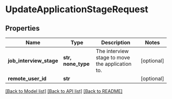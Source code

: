 # UpdateApplicationStageRequest


## Properties
Name | Type | Description | Notes
------------ | ------------- | ------------- | -------------
**job_interview_stage** | **str, none_type** | The interview stage to move the application to. | [optional] 
**remote_user_id** | **str** |  | [optional] 

[[Back to Model list]](../README.md#documentation-for-models) [[Back to API list]](../README.md#documentation-for-api-endpoints) [[Back to README]](../README.md)


